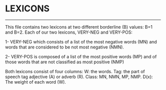 # LEXICONS
-------------------------------------------------
This file contains two lexicons  at two different borderline (B) values:
B=1 and B=2. Each of our two lexicons,  VERY-NEG  and VERY-POS:

1- VERY-NEG which consists of a list of the most negative words (MN) and words that are considered to be not most negative (NMN).

2- VERY-POS is composed of a list of the most positive words (MP) and of those words that are not classified as most positive (NMP)

Both lexicons consist of four columns:
W: the words.
Tag: the part of speech tag adjective (A) or adverb (R).
Class: MN, NMN, MP, NMP.
D(x): The weight of each word (W).
